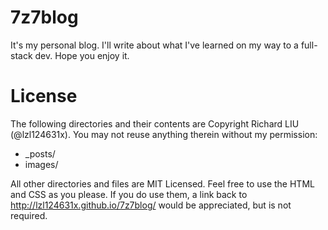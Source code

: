 # 7z7blog
It's my personal blog. I'll write about what I've learned on my way to a full-stack dev. Hope you enjoy it.

# License

The following directories and their contents are Copyright Richard LIU (@lzl124631x). You may not reuse anything therein without my permission:

* _posts/
* images/

All other directories and files are MIT Licensed. Feel free to use the HTML and CSS as you please. If you do use them, a link back to http://lzl124631x.github.io/7z7blog/ would be appreciated, but is not required.
